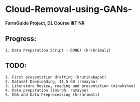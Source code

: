 # Cloud-Removal-using-GANs-

**FarmGuide Project, DL Course IIIT NR**

## Progress:
    1. Data Preparation Script - DONE! (krshrimali)
 
## TODO:
    1. First presentation drafting (krutikabapat)
    2. Dataset Downloading, 11.5 GB (ramayan)
    3. Literature Review, reading and presentation (minakshee)
    4. Data preparation (imsrbh, ramayan)
    5. EDA and Data Preprocessing (krshrimali)
